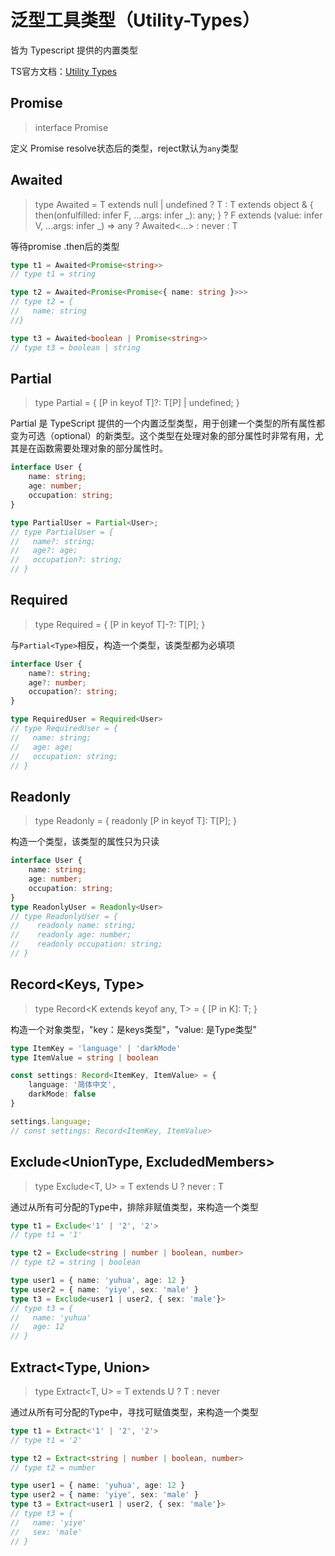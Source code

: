 # 泛型工具类型（Utility-Types）

皆为 Typescript 提供的内置类型

TS官方文档：[Utility Types](https://www.typescriptlang.org/docs/handbook/utility-types.html)


## Promise<string>
> interface Promise<T>

定义 Promise resolve状态后的类型，reject默认为`any`类型
<!-- Typescript 中 Promise reject 的类型该如何定义？ -->

## Awaited<Type>
> type Awaited<T> = T extends null | undefined ? T : T extends object & { then(onfulfilled: infer F, ...args: infer _): any; } ? F extends (value: infer V, ...args: infer _) => any ? Awaited<...> : never : T

等待promise .then后的类型

```ts
type t1 = Awaited<Promise<string>>
// type t1 = string

type t2 = Awaited<Promise<Promise<{ name: string }>>>
// type t2 = {
//   name: string
//}

type t3 = Awaited<boolean | Promise<string>>
// type t3 = boolean | string
```


## Partial<Type>
> type Partial<T> = { [P in keyof T]?: T[P] | undefined; }

Partial 是 TypeScript 提供的一个内置泛型类型，用于创建一个类型的所有属性都变为可选（optional）的新类型。这个类型在处理对象的部分属性时非常有用，尤其是在函数需要处理对象的部分属性时。

```ts
interface User {
    name: string;
    age: number;
    occupation: string;
}

type PartialUser = Partial<User>;
// type PartialUser = {
//   name?: string;
//   age?: age;
//   occupation?: string;
// }
```

## Required<Type>
> type Required<T> = { [P in keyof T]-?: T[P]; }

与`Partial<Type>`相反，构造一个类型，该类型都为必填项

```ts
interface User {
    name?: string;
    age?: number;
    occupation?: string;
}

type RequiredUser = Required<User>
// type RequiredUser = {
//   name: string;
//   age: age;
//   occupation: string;
// }
```

## Readonly<Type>
> type Readonly<T> = { readonly [P in keyof T]: T[P]; }

构造一个类型，该类型的属性只为只读

```ts
interface User {
    name: string;
    age: number;
    occupation: string;
}
type ReadonlyUser = Readonly<User>
// type ReadonlyUser = {
//    readonly name: string;
//    readonly age: number;
//    readonly occupation: string;
// }
```

## Record<Keys, Type>
> type Record<K extends keyof any, T> = { [P in K]: T; }

构造一个对象类型，"key：是keys类型"，"value: 是Type类型"

```ts
type ItemKey = 'language' | 'darkMode'
type ItemValue = string | boolean

const settings: Record<ItemKey, ItemValue> = {
    language: '简体中文',
    darkMode: false
}

settings.language;
// const settings: Record<ItemKey, ItemValue>
```


## Exclude<UnionType, ExcludedMembers>
> type Exclude<T, U> = T extends U ? never : T

通过从所有可分配的Type中，排除非赋值类型，来构造一个类型

```ts
type t1 = Exclude<'1' | '2', '2'>
// type t1 = '1'

type t2 = Exclude<string | number | boolean, number>
// type t2 = string | boolean

type user1 = { name: 'yuhua', age: 12 }
type user2 = { name: 'yiye', sex: 'male' }
type t3 = Exclude<user1 | user2, { sex: 'male'}>
// type t3 = {
//   name: 'yuhua'
//   age: 12
// }
```


## Extract<Type, Union>
> type Extract<T, U> = T extends U ? T : never

通过从所有可分配的Type中，寻找可赋值类型，来构造一个类型

```ts
type t1 = Extract<'1' | '2', '2'>
// type t1 = '2'

type t2 = Extract<string | number | boolean, number>
// type t2 = number

type user1 = { name: 'yuhua', age: 12 }
type user2 = { name: 'yiye', sex: 'male' }
type t3 = Extract<user1 | user2, { sex: 'male'}>
// type t3 = {
//   name: 'yiye'
//   sex: 'male'
// }
```